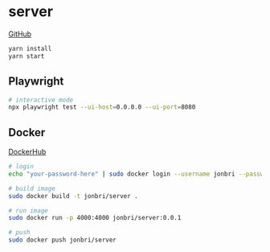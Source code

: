 # server

[GitHub](https://github.com/jonbri/server)

```sh
yarn install
yarn start
```

## Playwright

```sh
# interactive mode
npx playwright test --ui-host=0.0.0.0 --ui-port=8080
```

## Docker

[DockerHub](https://hub.docker.com/repository/docker/jonbri/server/general)

```sh
# login
echo "your-password-here" | sudo docker login --username jonbri --password-stdin

# build image
sudo docker build -t jonbri/server .

# run image
sudo docker run -p 4000:4000 jonbri/server:0.0.1

# push
sudo docker push jonbri/server
```
